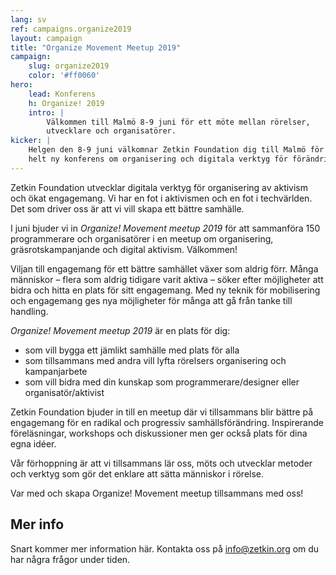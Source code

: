 ```yaml
---
lang: sv
ref: campaigns.organize2019
layout: campaign
title: "Organize Movement Meetup 2019"
campaign:
    slug: organize2019
    color: '#ff0060'
hero:
    lead: Konferens
    h: Organize! 2019
    intro: |
        Välkommen till Malmö 8-9 juni för ett möte mellan rörelser,
        utvecklare och organisatörer.
kicker: |
    Helgen den 8-9 juni välkomnar Zetkin Foundation dig till Malmö för en
    helt ny konferens om organisering och digitala verktyg för förändring.
---
```


Zetkin Foundation utvecklar digitala verktyg för organisering av aktivism och
ökat engagemang. Vi har en fot i aktivismen och en fot i techvärlden. Det som
driver oss är att vi vill skapa ett bättre samhälle.

I juni bjuder vi in _Organize! Movement meetup 2019_ för att sammanföra 150
programmerare och organisatörer i en meetup om organisering, gräsrotskampanjande
och digital aktivism. Välkommen!

Viljan till engagemang för ett bättre samhället växer som aldrig förr. Många
människor – flera som aldrig tidigare varit aktiva – söker efter möjligheter
att bidra och hitta en plats för sitt engagemang. Med ny teknik för
mobilisering och engagemang ges nya möjligheter för många att gå från tanke
till handling.

_Organize! Movement meetup 2019_ är en plats för dig:
* som vill bygga ett jämlikt samhälle med plats för alla
* som tillsammans med andra vill lyfta rörelsers organisering och kampanjarbete
* som vill bidra med din kunskap som programmerare/designer eller organisatör/aktivist

Zetkin Foundation bjuder in till en meetup där vi tillsammans blir bättre på
engagemang för en radikal och progressiv samhällsförändring. Inspirerande
föreläsningar, workshops och diskussioner men ger också plats för dina egna
idéer.

Vår förhoppning är att vi tillsammans lär oss, möts och utvecklar metoder och
verktyg som gör det enklare att sätta människor i rörelse.

Var med och skapa Organize! Movement meetup tillsammans med oss!

## Mer info
Snart kommer mer information här. Kontakta oss på info@zetkin.org om du har
några frågor under tiden.
